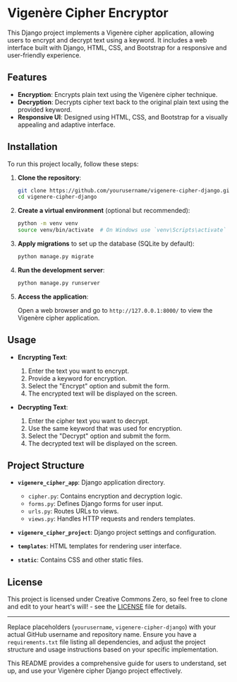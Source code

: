 # Vigenère Cipher Encryptor

This Django project implements a Vigenère cipher application, allowing users to encrypt and decrypt text using a keyword. It includes a web interface built with Django, HTML, CSS, and Bootstrap for a responsive and user-friendly experience.

## Features

- **Encryption**: Encrypts plain text using the Vigenère cipher technique.
- **Decryption**: Decrypts cipher text back to the original plain text using the provided keyword.
- **Responsive UI**: Designed using HTML, CSS, and Bootstrap for a visually appealing and adaptive interface.

## Installation

To run this project locally, follow these steps:

1. **Clone the repository**:

   ```bash
   git clone https://github.com/yourusername/vigenere-cipher-django.git
   cd vigenere-cipher-django
   ```

2. **Create a virtual environment** (optional but recommended):

   ```bash
   python -m venv venv
   source venv/bin/activate  # On Windows use `venv\Scripts\activate`
   ```

3. **Apply migrations** to set up the database (SQLite by default):

   ```bash
   python manage.py migrate
   ```

4. **Run the development server**:

   ```bash
   python manage.py runserver
   ```

5. **Access the application**:

   Open a web browser and go to `http://127.0.0.1:8000/` to view the Vigenère cipher application.

## Usage

- **Encrypting Text**:
  1. Enter the text you want to encrypt.
  2. Provide a keyword for encryption.
  3. Select the "Encrypt" option and submit the form.
  4. The encrypted text will be displayed on the screen.

- **Decrypting Text**:
  1. Enter the cipher text you want to decrypt.
  2. Use the same keyword that was used for encryption.
  3. Select the "Decrypt" option and submit the form.
  4. The decrypted text will be displayed on the screen.

## Project Structure

- **`vigenere_cipher_app`**: Django application directory.
  - `cipher.py`: Contains encryption and decryption logic.
  - `forms.py`: Defines Django forms for user input.
  - `urls.py`: Routes URLs to views.
  - `views.py`: Handles HTTP requests and renders templates.

- **`vigenere_cipher_project`**: Django project settings and configuration.

- **`templates`**: HTML templates for rendering user interface.

- **`static`**: Contains CSS and other static files.

## License

This project is licensed under Creative Commons Zero, so feel free to clone and edit to your heart's will! - see the [LICENSE](LICENSE) file for details.

---

Replace placeholders (`yourusername`, `vigenere-cipher-django`) with your actual GitHub username and repository name. Ensure you have a `requirements.txt` file listing all dependencies, and adjust the project structure and usage instructions based on your specific implementation.

This README provides a comprehensive guide for users to understand, set up, and use your Vigenère cipher Django project effectively.
